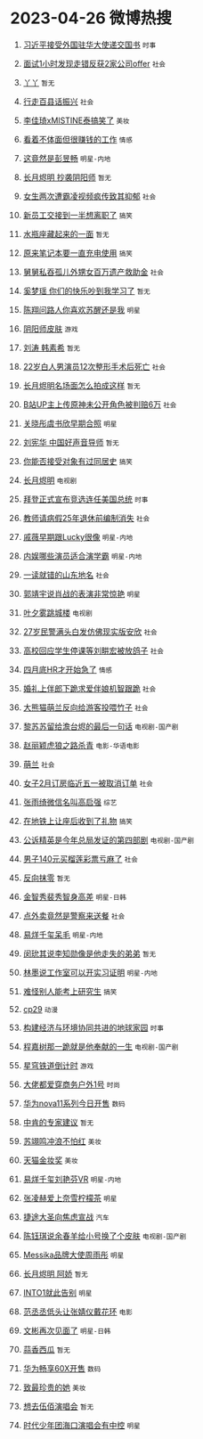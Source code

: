# 2023-04-26 微博热搜 
1. [习近平接受外国驻华大使递交国书](https://m.weibo.cn/search?containerid=100103type%3D1%26t%3D10%26q%3D%23%E4%B9%A0%E8%BF%91%E5%B9%B3%E6%8E%A5%E5%8F%97%E5%A4%96%E5%9B%BD%E9%A9%BB%E5%8D%8E%E5%A4%A7%E4%BD%BF%E9%80%92%E4%BA%A4%E5%9B%BD%E4%B9%A6%23&stream_entry_id=51&isnewpage=1&extparam=seat%3D1%26pos%3D0%26dgr%3D0%26cate%3D10103%26c_type%3D51%26stream_entry_id%3D51%26filter_type%3Drealtimehot%26display_time%3D1682457630%26pre_seqid%3D168245763094202022125&luicode=10000011&lfid=106003type%3D25%26t%3D3%26disable_hot%3D1%26filter_type%3Drealtimehot) `时事` 

2. [面试1小时发现走错反获2家公司offer](https://m.weibo.cn/search?containerid=100103type%3D1%26t%3D10%26q%3D%23%E9%9D%A2%E8%AF%951%E5%B0%8F%E6%97%B6%E5%8F%91%E7%8E%B0%E8%B5%B0%E9%94%99%E5%8F%8D%E8%8E%B72%E5%AE%B6%E5%85%AC%E5%8F%B8offer%23&stream_entry_id=31&isnewpage=1&extparam=seat%3D1%26q%3D%2523%25E9%259D%25A2%25E8%25AF%25951%25E5%25B0%258F%25E6%2597%25B6%25E5%258F%2591%25E7%258E%25B0%25E8%25B5%25B0%25E9%2594%2599%25E5%258F%258D%25E8%258E%25B72%25E5%25AE%25B6%25E5%2585%25AC%25E5%258F%25B8offer%2523%26dgr%3D0%26flag%3D2%26filter_type%3Drealtimehot%26band_rank%3D1%26c_type%3D31%26pos%3D0%26stream_entry_id%3D31%26cate%3D5001%26lcate%3D5001%26realpos%3D1%26display_time%3D1682457630%26pre_seqid%3D168245763094202022125&luicode=10000011&lfid=106003type%3D25%26t%3D3%26disable_hot%3D1%26filter_type%3Drealtimehot) `社会` 

3. [丫丫](https://m.weibo.cn/search?containerid=100103type%3D1%26t%3D10%26q%3D%E4%B8%AB%E4%B8%AB&stream_entry_id=31&isnewpage=1&extparam=seat%3D1%26q%3D%25E4%25B8%25AB%25E4%25B8%25AB%26dgr%3D0%26flag%3D1%26filter_type%3Drealtimehot%26band_rank%3D2%26c_type%3D31%26pos%3D1%26stream_entry_id%3D31%26cate%3D5001%26lcate%3D5001%26realpos%3D2%26display_time%3D1682457630%26pre_seqid%3D168245763094202022125&luicode=10000011&lfid=106003type%3D25%26t%3D3%26disable_hot%3D1%26filter_type%3Drealtimehot) `暂无` 

4. [行走百县话振兴](https://m.weibo.cn/search?containerid=100103type%3D1%26t%3D10%26q%3D%23%E8%A1%8C%E8%B5%B0%E7%99%BE%E5%8E%BF%E8%AF%9D%E6%8C%AF%E5%85%B4%23&stream_entry_id=31&isnewpage=1&extparam=seat%3D1%26q%3D%2523%25E8%25A1%258C%25E8%25B5%25B0%25E7%2599%25BE%25E5%258E%25BF%25E8%25AF%259D%25E6%258C%25AF%25E5%2585%25B4%2523%26dgr%3D0%26flag%3D0%26filter_type%3Drealtimehot%26band_rank%3D3%26c_type%3D31%26pos%3D2%26stream_entry_id%3D31%26cate%3D5001%26lcate%3D5001%26realpos%3D3%26display_time%3D1682457630%26pre_seqid%3D168245763094202022125&luicode=10000011&lfid=106003type%3D25%26t%3D3%26disable_hot%3D1%26filter_type%3Drealtimehot) `社会` 

5. [李佳琦xMISTINE泰搞笑了](https://m.weibo.cn/search?containerid=100103type%3D1%26t%3D10%26q%3D%23%E6%9D%8E%E4%BD%B3%E7%90%A6xMISTINE%E6%B3%B0%E6%90%9E%E7%AC%91%E4%BA%86%23&stream_entry_id=31&isnewpage=1&extparam=seat%3D1%26q%3D%2523%25E6%259D%258E%25E4%25BD%25B3%25E7%2590%25A6xMISTINE%25E6%25B3%25B0%25E6%2590%259E%25E7%25AC%2591%25E4%25BA%2586%2523%26dgr%3D0%26filter_type%3Drealtimehot%26band_rank%3D4%26c_type%3D31%26pos%3D3%26stream_entry_id%3D31%26cate%3D5001%26topic_ad%3D1%26lcate%3D5001%26adid%3D187605%26display_time%3D1682457630%26pre_seqid%3D168245763094202022125&luicode=10000011&lfid=106003type%3D25%26t%3D3%26disable_hot%3D1%26filter_type%3Drealtimehot) `美妆` 

6. [看着不体面但很赚钱的工作](https://m.weibo.cn/search?containerid=100103type%3D1%26t%3D10%26q%3D%23%E7%9C%8B%E7%9D%80%E4%B8%8D%E4%BD%93%E9%9D%A2%E4%BD%86%E5%BE%88%E8%B5%9A%E9%92%B1%E7%9A%84%E5%B7%A5%E4%BD%9C%23&stream_entry_id=31&isnewpage=1&extparam=seat%3D1%26q%3D%2523%25E7%259C%258B%25E7%259D%2580%25E4%25B8%258D%25E4%25BD%2593%25E9%259D%25A2%25E4%25BD%2586%25E5%25BE%2588%25E8%25B5%259A%25E9%2592%25B1%25E7%259A%2584%25E5%25B7%25A5%25E4%25BD%259C%2523%26dgr%3D0%26flag%3D0%26filter_type%3Drealtimehot%26band_rank%3D4%26c_type%3D31%26pos%3D4%26stream_entry_id%3D31%26cate%3D5001%26lcate%3D5001%26realpos%3D4%26display_time%3D1682457630%26pre_seqid%3D168245763094202022125&luicode=10000011&lfid=106003type%3D25%26t%3D3%26disable_hot%3D1%26filter_type%3Drealtimehot) `情感` 

7. [这竟然是彭昱畅](https://m.weibo.cn/search?containerid=100103type%3D1%26t%3D10%26q%3D%23%E8%BF%99%E7%AB%9F%E7%84%B6%E6%98%AF%E5%BD%AD%E6%98%B1%E7%95%85%23&stream_entry_id=31&isnewpage=1&extparam=seat%3D1%26q%3D%2523%25E8%25BF%2599%25E7%25AB%259F%25E7%2584%25B6%25E6%2598%25AF%25E5%25BD%25AD%25E6%2598%25B1%25E7%2595%2585%2523%26dgr%3D0%26flag%3D2%26filter_type%3Drealtimehot%26band_rank%3D5%26c_type%3D31%26pos%3D5%26stream_entry_id%3D31%26cate%3D5001%26lcate%3D5001%26realpos%3D5%26display_time%3D1682457630%26pre_seqid%3D168245763094202022125&luicode=10000011&lfid=106003type%3D25%26t%3D3%26disable_hot%3D1%26filter_type%3Drealtimehot) `明星-内地` 

8. [长月烬明 抄袭阴阳师](https://m.weibo.cn/search?containerid=100103type%3D1%26t%3D10%26q%3D%E9%95%BF%E6%9C%88%E7%83%AC%E6%98%8E+%E6%8A%84%E8%A2%AD%E9%98%B4%E9%98%B3%E5%B8%88&stream_entry_id=31&isnewpage=1&extparam=seat%3D1%26q%3D%25E9%2595%25BF%25E6%259C%2588%25E7%2583%25AC%25E6%2598%258E%2520%25E6%258A%2584%25E8%25A2%25AD%25E9%2598%25B4%25E9%2598%25B3%25E5%25B8%2588%26dgr%3D0%26flag%3D2%26filter_type%3Drealtimehot%26band_rank%3D6%26c_type%3D31%26pos%3D6%26stream_entry_id%3D31%26cate%3D5001%26lcate%3D5001%26realpos%3D6%26display_time%3D1682457630%26pre_seqid%3D168245763094202022125&luicode=10000011&lfid=106003type%3D25%26t%3D3%26disable_hot%3D1%26filter_type%3Drealtimehot) `暂无` 

9. [女生两次遭霸凌视频疯传致其抑郁](https://m.weibo.cn/search?containerid=100103type%3D1%26t%3D10%26q%3D%23%E5%A5%B3%E7%94%9F%E4%B8%A4%E6%AC%A1%E9%81%AD%E9%9C%B8%E5%87%8C%E8%A7%86%E9%A2%91%E7%96%AF%E4%BC%A0%E8%87%B4%E5%85%B6%E6%8A%91%E9%83%81%23&stream_entry_id=31&isnewpage=1&extparam=seat%3D1%26q%3D%2523%25E5%25A5%25B3%25E7%2594%259F%25E4%25B8%25A4%25E6%25AC%25A1%25E9%2581%25AD%25E9%259C%25B8%25E5%2587%258C%25E8%25A7%2586%25E9%25A2%2591%25E7%2596%25AF%25E4%25BC%25A0%25E8%2587%25B4%25E5%2585%25B6%25E6%258A%2591%25E9%2583%2581%2523%26dgr%3D0%26flag%3D0%26filter_type%3Drealtimehot%26band_rank%3D7%26c_type%3D31%26pos%3D7%26stream_entry_id%3D31%26cate%3D5001%26lcate%3D5001%26realpos%3D7%26display_time%3D1682457630%26pre_seqid%3D168245763094202022125&luicode=10000011&lfid=106003type%3D25%26t%3D3%26disable_hot%3D1%26filter_type%3Drealtimehot) `社会` 

10. [新员工交接到一半想离职了](https://m.weibo.cn/search?containerid=100103type%3D1%26t%3D10%26q%3D%23%E6%96%B0%E5%91%98%E5%B7%A5%E4%BA%A4%E6%8E%A5%E5%88%B0%E4%B8%80%E5%8D%8A%E6%83%B3%E7%A6%BB%E8%81%8C%E4%BA%86%23&stream_entry_id=31&isnewpage=1&extparam=seat%3D1%26q%3D%2523%25E6%2596%25B0%25E5%2591%2598%25E5%25B7%25A5%25E4%25BA%25A4%25E6%258E%25A5%25E5%2588%25B0%25E4%25B8%2580%25E5%258D%258A%25E6%2583%25B3%25E7%25A6%25BB%25E8%2581%258C%25E4%25BA%2586%2523%26dgr%3D0%26flag%3D0%26filter_type%3Drealtimehot%26band_rank%3D8%26c_type%3D31%26pos%3D8%26stream_entry_id%3D31%26cate%3D5001%26lcate%3D5001%26realpos%3D8%26display_time%3D1682457630%26pre_seqid%3D168245763094202022125&luicode=10000011&lfid=106003type%3D25%26t%3D3%26disable_hot%3D1%26filter_type%3Drealtimehot) `搞笑` 

11. [水瓶座藏起来的一面](https://m.weibo.cn/search?containerid=100103type%3D1%26t%3D10%26q%3D%E6%B0%B4%E7%93%B6%E5%BA%A7%E8%97%8F%E8%B5%B7%E6%9D%A5%E7%9A%84%E4%B8%80%E9%9D%A2&stream_entry_id=31&isnewpage=1&extparam=seat%3D1%26q%3D%25E6%25B0%25B4%25E7%2593%25B6%25E5%25BA%25A7%25E8%2597%258F%25E8%25B5%25B7%25E6%259D%25A5%25E7%259A%2584%25E4%25B8%2580%25E9%259D%25A2%26dgr%3D0%26flag%3D0%26filter_type%3Drealtimehot%26band_rank%3D9%26c_type%3D31%26pos%3D9%26stream_entry_id%3D31%26cate%3D5001%26lcate%3D5001%26realpos%3D9%26display_time%3D1682457630%26pre_seqid%3D168245763094202022125&luicode=10000011&lfid=106003type%3D25%26t%3D3%26disable_hot%3D1%26filter_type%3Drealtimehot) `暂无` 

12. [原来笔记本要一直充电使用](https://m.weibo.cn/search?containerid=100103type%3D1%26t%3D10%26q%3D%23%E5%8E%9F%E6%9D%A5%E7%AC%94%E8%AE%B0%E6%9C%AC%E8%A6%81%E4%B8%80%E7%9B%B4%E5%85%85%E7%94%B5%E4%BD%BF%E7%94%A8%23&stream_entry_id=31&isnewpage=1&extparam=seat%3D1%26q%3D%2523%25E5%258E%259F%25E6%259D%25A5%25E7%25AC%2594%25E8%25AE%25B0%25E6%259C%25AC%25E8%25A6%2581%25E4%25B8%2580%25E7%259B%25B4%25E5%2585%2585%25E7%2594%25B5%25E4%25BD%25BF%25E7%2594%25A8%2523%26dgr%3D0%26flag%3D0%26filter_type%3Drealtimehot%26band_rank%3D10%26c_type%3D31%26pos%3D10%26stream_entry_id%3D31%26cate%3D5001%26lcate%3D5001%26realpos%3D10%26display_time%3D1682457630%26pre_seqid%3D168245763094202022125&luicode=10000011&lfid=106003type%3D25%26t%3D3%26disable_hot%3D1%26filter_type%3Drealtimehot) `搞笑` 

13. [舅舅私吞孤儿外甥女百万遗产救助金](https://m.weibo.cn/search?containerid=100103type%3D1%26t%3D10%26q%3D%23%E8%88%85%E8%88%85%E7%A7%81%E5%90%9E%E5%AD%A4%E5%84%BF%E5%A4%96%E7%94%A5%E5%A5%B3%E7%99%BE%E4%B8%87%E9%81%97%E4%BA%A7%E6%95%91%E5%8A%A9%E9%87%91%23&stream_entry_id=31&isnewpage=1&extparam=seat%3D1%26q%3D%2523%25E8%2588%2585%25E8%2588%2585%25E7%25A7%2581%25E5%2590%259E%25E5%25AD%25A4%25E5%2584%25BF%25E5%25A4%2596%25E7%2594%25A5%25E5%25A5%25B3%25E7%2599%25BE%25E4%25B8%2587%25E9%2581%2597%25E4%25BA%25A7%25E6%2595%2591%25E5%258A%25A9%25E9%2587%2591%2523%26dgr%3D0%26flag%3D2%26filter_type%3Drealtimehot%26band_rank%3D11%26c_type%3D31%26pos%3D11%26stream_entry_id%3D31%26cate%3D5001%26lcate%3D5001%26realpos%3D11%26display_time%3D1682457630%26pre_seqid%3D168245763094202022125&luicode=10000011&lfid=106003type%3D25%26t%3D3%26disable_hot%3D1%26filter_type%3Drealtimehot) `社会` 

14. [奚梦瑶 你们的快乐吵到我学习了](https://m.weibo.cn/search?containerid=100103type%3D1%26t%3D10%26q%3D%E5%A5%9A%E6%A2%A6%E7%91%B6+%E4%BD%A0%E4%BB%AC%E7%9A%84%E5%BF%AB%E4%B9%90%E5%90%B5%E5%88%B0%E6%88%91%E5%AD%A6%E4%B9%A0%E4%BA%86&stream_entry_id=31&isnewpage=1&extparam=seat%3D1%26q%3D%25E5%25A5%259A%25E6%25A2%25A6%25E7%2591%25B6%2520%25E4%25BD%25A0%25E4%25BB%25AC%25E7%259A%2584%25E5%25BF%25AB%25E4%25B9%2590%25E5%2590%25B5%25E5%2588%25B0%25E6%2588%2591%25E5%25AD%25A6%25E4%25B9%25A0%25E4%25BA%2586%26dgr%3D0%26flag%3D2%26filter_type%3Drealtimehot%26band_rank%3D12%26c_type%3D31%26pos%3D12%26stream_entry_id%3D31%26cate%3D5001%26lcate%3D5001%26realpos%3D12%26display_time%3D1682457630%26pre_seqid%3D168245763094202022125&luicode=10000011&lfid=106003type%3D25%26t%3D3%26disable_hot%3D1%26filter_type%3Drealtimehot) `暂无` 

15. [陈翔问路人你喜欢苏醒还是我](https://m.weibo.cn/search?containerid=100103type%3D1%26t%3D10%26q%3D%23%E9%99%88%E7%BF%94%E9%97%AE%E8%B7%AF%E4%BA%BA%E4%BD%A0%E5%96%9C%E6%AC%A2%E8%8B%8F%E9%86%92%E8%BF%98%E6%98%AF%E6%88%91%23&stream_entry_id=31&isnewpage=1&extparam=seat%3D1%26q%3D%2523%25E9%2599%2588%25E7%25BF%2594%25E9%2597%25AE%25E8%25B7%25AF%25E4%25BA%25BA%25E4%25BD%25A0%25E5%2596%259C%25E6%25AC%25A2%25E8%258B%258F%25E9%2586%2592%25E8%25BF%2598%25E6%2598%25AF%25E6%2588%2591%2523%26dgr%3D0%26flag%3D0%26filter_type%3Drealtimehot%26band_rank%3D13%26c_type%3D31%26pos%3D13%26stream_entry_id%3D31%26cate%3D5001%26lcate%3D5001%26realpos%3D13%26display_time%3D1682457630%26pre_seqid%3D168245763094202022125&luicode=10000011&lfid=106003type%3D25%26t%3D3%26disable_hot%3D1%26filter_type%3Drealtimehot) `明星` 

16. [阴阳师皮肤](https://m.weibo.cn/search?containerid=100103type%3D1%26t%3D10%26q%3D%E9%98%B4%E9%98%B3%E5%B8%88%E7%9A%AE%E8%82%A4&stream_entry_id=31&isnewpage=1&extparam=seat%3D1%26q%3D%25E9%2598%25B4%25E9%2598%25B3%25E5%25B8%2588%25E7%259A%25AE%25E8%2582%25A4%26dgr%3D0%26flag%3D0%26filter_type%3Drealtimehot%26band_rank%3D14%26c_type%3D31%26pos%3D14%26stream_entry_id%3D31%26cate%3D5001%26lcate%3D5001%26realpos%3D14%26display_time%3D1682457630%26pre_seqid%3D168245763094202022125&luicode=10000011&lfid=106003type%3D25%26t%3D3%26disable_hot%3D1%26filter_type%3Drealtimehot) `游戏` 

17. [刘涛 韩素希](https://m.weibo.cn/search?containerid=100103type%3D1%26t%3D10%26q%3D%E5%88%98%E6%B6%9B+%E9%9F%A9%E7%B4%A0%E5%B8%8C&stream_entry_id=31&isnewpage=1&extparam=seat%3D1%26q%3D%25E5%2588%2598%25E6%25B6%259B%2520%25E9%259F%25A9%25E7%25B4%25A0%25E5%25B8%258C%26dgr%3D0%26flag%3D0%26filter_type%3Drealtimehot%26band_rank%3D15%26c_type%3D31%26pos%3D15%26stream_entry_id%3D31%26cate%3D5001%26lcate%3D5001%26realpos%3D15%26display_time%3D1682457630%26pre_seqid%3D168245763094202022125&luicode=10000011&lfid=106003type%3D25%26t%3D3%26disable_hot%3D1%26filter_type%3Drealtimehot) `暂无` 

18. [22岁白人男演员12次整形手术后死亡](https://m.weibo.cn/search?containerid=100103type%3D1%26t%3D10%26q%3D%2322%E5%B2%81%E7%99%BD%E4%BA%BA%E7%94%B7%E6%BC%94%E5%91%9812%E6%AC%A1%E6%95%B4%E5%BD%A2%E6%89%8B%E6%9C%AF%E5%90%8E%E6%AD%BB%E4%BA%A1%23&stream_entry_id=31&isnewpage=1&extparam=seat%3D1%26q%3D%252322%25E5%25B2%2581%25E7%2599%25BD%25E4%25BA%25BA%25E7%2594%25B7%25E6%25BC%2594%25E5%2591%259812%25E6%25AC%25A1%25E6%2595%25B4%25E5%25BD%25A2%25E6%2589%258B%25E6%259C%25AF%25E5%2590%258E%25E6%25AD%25BB%25E4%25BA%25A1%2523%26dgr%3D0%26flag%3D0%26filter_type%3Drealtimehot%26band_rank%3D16%26c_type%3D31%26pos%3D16%26stream_entry_id%3D31%26cate%3D5001%26lcate%3D5001%26realpos%3D16%26display_time%3D1682457630%26pre_seqid%3D168245763094202022125&luicode=10000011&lfid=106003type%3D25%26t%3D3%26disable_hot%3D1%26filter_type%3Drealtimehot) `社会` 

19. [长月烬明名场面怎么拍成这样](https://m.weibo.cn/search?containerid=100103type%3D1%26t%3D10%26q%3D%E9%95%BF%E6%9C%88%E7%83%AC%E6%98%8E%E5%90%8D%E5%9C%BA%E9%9D%A2%E6%80%8E%E4%B9%88%E6%8B%8D%E6%88%90%E8%BF%99%E6%A0%B7&stream_entry_id=31&isnewpage=1&extparam=seat%3D1%26q%3D%25E9%2595%25BF%25E6%259C%2588%25E7%2583%25AC%25E6%2598%258E%25E5%2590%258D%25E5%259C%25BA%25E9%259D%25A2%25E6%2580%258E%25E4%25B9%2588%25E6%258B%258D%25E6%2588%2590%25E8%25BF%2599%25E6%25A0%25B7%26dgr%3D0%26flag%3D0%26filter_type%3Drealtimehot%26band_rank%3D17%26c_type%3D31%26pos%3D17%26stream_entry_id%3D31%26cate%3D5001%26lcate%3D5001%26realpos%3D17%26display_time%3D1682457630%26pre_seqid%3D168245763094202022125&luicode=10000011&lfid=106003type%3D25%26t%3D3%26disable_hot%3D1%26filter_type%3Drealtimehot) `暂无` 

20. [B站UP主上传原神未公开角色被判赔6万](https://m.weibo.cn/search?containerid=100103type%3D1%26t%3D10%26q%3D%23B%E7%AB%99UP%E4%B8%BB%E4%B8%8A%E4%BC%A0%E5%8E%9F%E7%A5%9E%E6%9C%AA%E5%85%AC%E5%BC%80%E8%A7%92%E8%89%B2%E8%A2%AB%E5%88%A4%E8%B5%946%E4%B8%87%23&stream_entry_id=31&isnewpage=1&extparam=seat%3D1%26q%3D%2523B%25E7%25AB%2599UP%25E4%25B8%25BB%25E4%25B8%258A%25E4%25BC%25A0%25E5%258E%259F%25E7%25A5%259E%25E6%259C%25AA%25E5%2585%25AC%25E5%25BC%2580%25E8%25A7%2592%25E8%2589%25B2%25E8%25A2%25AB%25E5%2588%25A4%25E8%25B5%25946%25E4%25B8%2587%2523%26dgr%3D0%26flag%3D0%26filter_type%3Drealtimehot%26band_rank%3D18%26c_type%3D31%26pos%3D18%26stream_entry_id%3D31%26cate%3D5001%26lcate%3D5001%26realpos%3D18%26display_time%3D1682457630%26pre_seqid%3D168245763094202022125&luicode=10000011&lfid=106003type%3D25%26t%3D3%26disable_hot%3D1%26filter_type%3Drealtimehot) `社会` 

21. [关晓彤虞书欣早期合照](https://m.weibo.cn/search?containerid=100103type%3D1%26t%3D10%26q%3D%23%E5%85%B3%E6%99%93%E5%BD%A4%E8%99%9E%E4%B9%A6%E6%AC%A3%E6%97%A9%E6%9C%9F%E5%90%88%E7%85%A7%23&stream_entry_id=31&isnewpage=1&extparam=seat%3D1%26q%3D%2523%25E5%2585%25B3%25E6%2599%2593%25E5%25BD%25A4%25E8%2599%259E%25E4%25B9%25A6%25E6%25AC%25A3%25E6%2597%25A9%25E6%259C%259F%25E5%2590%2588%25E7%2585%25A7%2523%26dgr%3D0%26flag%3D0%26filter_type%3Drealtimehot%26band_rank%3D19%26c_type%3D31%26pos%3D19%26stream_entry_id%3D31%26cate%3D5001%26lcate%3D5001%26realpos%3D19%26display_time%3D1682457630%26pre_seqid%3D168245763094202022125&luicode=10000011&lfid=106003type%3D25%26t%3D3%26disable_hot%3D1%26filter_type%3Drealtimehot) `明星` 

22. [刘宪华 中国好声音导师](https://m.weibo.cn/search?containerid=100103type%3D1%26t%3D10%26q%3D%E5%88%98%E5%AE%AA%E5%8D%8E+%E4%B8%AD%E5%9B%BD%E5%A5%BD%E5%A3%B0%E9%9F%B3%E5%AF%BC%E5%B8%88&stream_entry_id=31&isnewpage=1&extparam=seat%3D1%26q%3D%25E5%2588%2598%25E5%25AE%25AA%25E5%258D%258E%2520%25E4%25B8%25AD%25E5%259B%25BD%25E5%25A5%25BD%25E5%25A3%25B0%25E9%259F%25B3%25E5%25AF%25BC%25E5%25B8%2588%26dgr%3D0%26flag%3D0%26filter_type%3Drealtimehot%26band_rank%3D20%26c_type%3D31%26pos%3D20%26stream_entry_id%3D31%26cate%3D5001%26lcate%3D5001%26realpos%3D20%26display_time%3D1682457630%26pre_seqid%3D168245763094202022125&luicode=10000011&lfid=106003type%3D25%26t%3D3%26disable_hot%3D1%26filter_type%3Drealtimehot) `暂无` 

23. [你能否接受对象有过同居史](https://m.weibo.cn/search?containerid=100103type%3D1%26t%3D10%26q%3D%23%E4%BD%A0%E8%83%BD%E5%90%A6%E6%8E%A5%E5%8F%97%E5%AF%B9%E8%B1%A1%E6%9C%89%E8%BF%87%E5%90%8C%E5%B1%85%E5%8F%B2%23&stream_entry_id=31&isnewpage=1&extparam=seat%3D1%26q%3D%2523%25E4%25BD%25A0%25E8%2583%25BD%25E5%2590%25A6%25E6%258E%25A5%25E5%258F%2597%25E5%25AF%25B9%25E8%25B1%25A1%25E6%259C%2589%25E8%25BF%2587%25E5%2590%258C%25E5%25B1%2585%25E5%258F%25B2%2523%26dgr%3D0%26flag%3D0%26filter_type%3Drealtimehot%26band_rank%3D21%26c_type%3D31%26pos%3D21%26stream_entry_id%3D31%26cate%3D5001%26lcate%3D5001%26realpos%3D21%26display_time%3D1682457630%26pre_seqid%3D168245763094202022125&luicode=10000011&lfid=106003type%3D25%26t%3D3%26disable_hot%3D1%26filter_type%3Drealtimehot) `搞笑` 

24. [长月烬明](https://m.weibo.cn/search?containerid=100103type%3D1%26t%3D10%26q%3D%E9%95%BF%E6%9C%88%E7%83%AC%E6%98%8E&stream_entry_id=31&isnewpage=1&extparam=seat%3D1%26q%3D%25E9%2595%25BF%25E6%259C%2588%25E7%2583%25AC%25E6%2598%258E%26dgr%3D0%26flag%3D0%26filter_type%3Drealtimehot%26band_rank%3D22%26c_type%3D31%26pos%3D22%26stream_entry_id%3D31%26cate%3D5001%26lcate%3D5001%26realpos%3D22%26display_time%3D1682457630%26pre_seqid%3D168245763094202022125&luicode=10000011&lfid=106003type%3D25%26t%3D3%26disable_hot%3D1%26filter_type%3Drealtimehot) `电视剧` 

25. [拜登正式宣布竞选连任美国总统](https://m.weibo.cn/search?containerid=100103type%3D1%26t%3D10%26q%3D%23%E6%8B%9C%E7%99%BB%E6%AD%A3%E5%BC%8F%E5%AE%A3%E5%B8%83%E7%AB%9E%E9%80%89%E8%BF%9E%E4%BB%BB%E7%BE%8E%E5%9B%BD%E6%80%BB%E7%BB%9F%23&stream_entry_id=31&isnewpage=1&extparam=seat%3D1%26q%3D%2523%25E6%258B%259C%25E7%2599%25BB%25E6%25AD%25A3%25E5%25BC%258F%25E5%25AE%25A3%25E5%25B8%2583%25E7%25AB%259E%25E9%2580%2589%25E8%25BF%259E%25E4%25BB%25BB%25E7%25BE%258E%25E5%259B%25BD%25E6%2580%25BB%25E7%25BB%259F%2523%26dgr%3D0%26flag%3D0%26filter_type%3Drealtimehot%26band_rank%3D23%26c_type%3D31%26pos%3D23%26stream_entry_id%3D31%26cate%3D5001%26lcate%3D5001%26realpos%3D23%26display_time%3D1682457630%26pre_seqid%3D168245763094202022125&luicode=10000011&lfid=106003type%3D25%26t%3D3%26disable_hot%3D1%26filter_type%3Drealtimehot) `时事` 

26. [教师请病假25年退休前编制消失](https://m.weibo.cn/search?containerid=100103type%3D1%26t%3D10%26q%3D%23%E6%95%99%E5%B8%88%E8%AF%B7%E7%97%85%E5%81%8725%E5%B9%B4%E9%80%80%E4%BC%91%E5%89%8D%E7%BC%96%E5%88%B6%E6%B6%88%E5%A4%B1%23&stream_entry_id=31&isnewpage=1&extparam=seat%3D1%26q%3D%2523%25E6%2595%2599%25E5%25B8%2588%25E8%25AF%25B7%25E7%2597%2585%25E5%2581%258725%25E5%25B9%25B4%25E9%2580%2580%25E4%25BC%2591%25E5%2589%258D%25E7%25BC%2596%25E5%2588%25B6%25E6%25B6%2588%25E5%25A4%25B1%2523%26dgr%3D0%26flag%3D0%26filter_type%3Drealtimehot%26band_rank%3D24%26c_type%3D31%26pos%3D24%26stream_entry_id%3D31%26cate%3D5001%26lcate%3D5001%26realpos%3D24%26display_time%3D1682457630%26pre_seqid%3D168245763094202022125&luicode=10000011&lfid=106003type%3D25%26t%3D3%26disable_hot%3D1%26filter_type%3Drealtimehot) `社会` 

27. [戚薇早期跟Lucky很像](https://m.weibo.cn/search?containerid=100103type%3D1%26t%3D10%26q%3D%23%E6%88%9A%E8%96%87%E6%97%A9%E6%9C%9F%E8%B7%9FLucky%E5%BE%88%E5%83%8F%23&stream_entry_id=31&isnewpage=1&extparam=seat%3D1%26q%3D%2523%25E6%2588%259A%25E8%2596%2587%25E6%2597%25A9%25E6%259C%259F%25E8%25B7%259FLucky%25E5%25BE%2588%25E5%2583%258F%2523%26dgr%3D0%26flag%3D0%26filter_type%3Drealtimehot%26band_rank%3D25%26c_type%3D31%26pos%3D25%26stream_entry_id%3D31%26cate%3D5001%26lcate%3D5001%26realpos%3D25%26display_time%3D1682457630%26pre_seqid%3D168245763094202022125&luicode=10000011&lfid=106003type%3D25%26t%3D3%26disable_hot%3D1%26filter_type%3Drealtimehot) `明星-内地` 

28. [内娱哪些演员适合演学霸](https://m.weibo.cn/search?containerid=100103type%3D1%26t%3D10%26q%3D%23%E5%86%85%E5%A8%B1%E5%93%AA%E4%BA%9B%E6%BC%94%E5%91%98%E9%80%82%E5%90%88%E6%BC%94%E5%AD%A6%E9%9C%B8%23&stream_entry_id=31&isnewpage=1&extparam=seat%3D1%26q%3D%2523%25E5%2586%2585%25E5%25A8%25B1%25E5%2593%25AA%25E4%25BA%259B%25E6%25BC%2594%25E5%2591%2598%25E9%2580%2582%25E5%2590%2588%25E6%25BC%2594%25E5%25AD%25A6%25E9%259C%25B8%2523%26dgr%3D0%26flag%3D0%26filter_type%3Drealtimehot%26band_rank%3D26%26c_type%3D31%26pos%3D26%26stream_entry_id%3D31%26cate%3D5001%26lcate%3D5001%26realpos%3D26%26display_time%3D1682457630%26pre_seqid%3D168245763094202022125&luicode=10000011&lfid=106003type%3D25%26t%3D3%26disable_hot%3D1%26filter_type%3Drealtimehot) `明星-内地` 

29. [一读就错的山东地名](https://m.weibo.cn/search?containerid=100103type%3D1%26t%3D10%26q%3D%23%E4%B8%80%E8%AF%BB%E5%B0%B1%E9%94%99%E7%9A%84%E5%B1%B1%E4%B8%9C%E5%9C%B0%E5%90%8D%23&stream_entry_id=31&isnewpage=1&extparam=seat%3D1%26q%3D%2523%25E4%25B8%2580%25E8%25AF%25BB%25E5%25B0%25B1%25E9%2594%2599%25E7%259A%2584%25E5%25B1%25B1%25E4%25B8%259C%25E5%259C%25B0%25E5%2590%258D%2523%26dgr%3D0%26flag%3D0%26filter_type%3Drealtimehot%26band_rank%3D27%26c_type%3D31%26pos%3D27%26stream_entry_id%3D31%26cate%3D5001%26lcate%3D5001%26realpos%3D27%26display_time%3D1682457630%26pre_seqid%3D168245763094202022125&luicode=10000011&lfid=106003type%3D25%26t%3D3%26disable_hot%3D1%26filter_type%3Drealtimehot) `社会` 

30. [郭靖宇说肖战的表演非常惊艳](https://m.weibo.cn/search?containerid=100103type%3D1%26t%3D10%26q%3D%23%E9%83%AD%E9%9D%96%E5%AE%87%E8%AF%B4%E8%82%96%E6%88%98%E7%9A%84%E8%A1%A8%E6%BC%94%E9%9D%9E%E5%B8%B8%E6%83%8A%E8%89%B3%23&stream_entry_id=31&isnewpage=1&extparam=seat%3D1%26q%3D%2523%25E9%2583%25AD%25E9%259D%2596%25E5%25AE%2587%25E8%25AF%25B4%25E8%2582%2596%25E6%2588%2598%25E7%259A%2584%25E8%25A1%25A8%25E6%25BC%2594%25E9%259D%259E%25E5%25B8%25B8%25E6%2583%258A%25E8%2589%25B3%2523%26dgr%3D0%26flag%3D0%26filter_type%3Drealtimehot%26band_rank%3D28%26c_type%3D31%26pos%3D28%26stream_entry_id%3D31%26cate%3D5001%26lcate%3D5001%26realpos%3D28%26display_time%3D1682457630%26pre_seqid%3D168245763094202022125&luicode=10000011&lfid=106003type%3D25%26t%3D3%26disable_hot%3D1%26filter_type%3Drealtimehot) `明星` 

31. [叶夕雾跳城楼](https://m.weibo.cn/search?containerid=100103type%3D1%26t%3D10%26q%3D%23%E5%8F%B6%E5%A4%95%E9%9B%BE%E8%B7%B3%E5%9F%8E%E6%A5%BC%23&stream_entry_id=31&isnewpage=1&extparam=seat%3D1%26q%3D%2523%25E5%258F%25B6%25E5%25A4%2595%25E9%259B%25BE%25E8%25B7%25B3%25E5%259F%258E%25E6%25A5%25BC%2523%26dgr%3D0%26flag%3D0%26filter_type%3Drealtimehot%26band_rank%3D29%26c_type%3D31%26pos%3D29%26stream_entry_id%3D31%26cate%3D5001%26lcate%3D5001%26realpos%3D29%26display_time%3D1682457630%26pre_seqid%3D168245763094202022125&luicode=10000011&lfid=106003type%3D25%26t%3D3%26disable_hot%3D1%26filter_type%3Drealtimehot) `电视剧` 

32. [27岁民警满头白发仿佛现实版安欣](https://m.weibo.cn/search?containerid=100103type%3D1%26t%3D10%26q%3D%2327%E5%B2%81%E6%B0%91%E8%AD%A6%E6%BB%A1%E5%A4%B4%E7%99%BD%E5%8F%91%E4%BB%BF%E4%BD%9B%E7%8E%B0%E5%AE%9E%E7%89%88%E5%AE%89%E6%AC%A3%23&stream_entry_id=31&isnewpage=1&extparam=seat%3D1%26q%3D%252327%25E5%25B2%2581%25E6%25B0%2591%25E8%25AD%25A6%25E6%25BB%25A1%25E5%25A4%25B4%25E7%2599%25BD%25E5%258F%2591%25E4%25BB%25BF%25E4%25BD%259B%25E7%258E%25B0%25E5%25AE%259E%25E7%2589%2588%25E5%25AE%2589%25E6%25AC%25A3%2523%26dgr%3D0%26flag%3D0%26filter_type%3Drealtimehot%26band_rank%3D30%26c_type%3D31%26pos%3D30%26stream_entry_id%3D31%26cate%3D5001%26lcate%3D5001%26realpos%3D30%26display_time%3D1682457630%26pre_seqid%3D168245763094202022125&luicode=10000011&lfid=106003type%3D25%26t%3D3%26disable_hot%3D1%26filter_type%3Drealtimehot) `社会` 

33. [高校回应学生停课等刘畊宏被放鸽子](https://m.weibo.cn/search?containerid=100103type%3D1%26t%3D10%26q%3D%23%E9%AB%98%E6%A0%A1%E5%9B%9E%E5%BA%94%E5%AD%A6%E7%94%9F%E5%81%9C%E8%AF%BE%E7%AD%89%E5%88%98%E7%95%8A%E5%AE%8F%E8%A2%AB%E6%94%BE%E9%B8%BD%E5%AD%90%23&stream_entry_id=31&isnewpage=1&extparam=seat%3D1%26q%3D%2523%25E9%25AB%2598%25E6%25A0%25A1%25E5%259B%259E%25E5%25BA%2594%25E5%25AD%25A6%25E7%2594%259F%25E5%2581%259C%25E8%25AF%25BE%25E7%25AD%2589%25E5%2588%2598%25E7%2595%258A%25E5%25AE%258F%25E8%25A2%25AB%25E6%2594%25BE%25E9%25B8%25BD%25E5%25AD%2590%2523%26dgr%3D0%26flag%3D0%26filter_type%3Drealtimehot%26band_rank%3D31%26c_type%3D31%26pos%3D31%26stream_entry_id%3D31%26cate%3D5001%26lcate%3D5001%26realpos%3D31%26display_time%3D1682457630%26pre_seqid%3D168245763094202022125&luicode=10000011&lfid=106003type%3D25%26t%3D3%26disable_hot%3D1%26filter_type%3Drealtimehot) `社会` 

34. [四月底HR才开始急了](https://m.weibo.cn/search?containerid=100103type%3D1%26t%3D10%26q%3D%23%E5%9B%9B%E6%9C%88%E5%BA%95HR%E6%89%8D%E5%BC%80%E5%A7%8B%E6%80%A5%E4%BA%86%23&stream_entry_id=31&isnewpage=1&extparam=seat%3D1%26q%3D%2523%25E5%259B%259B%25E6%259C%2588%25E5%25BA%2595HR%25E6%2589%258D%25E5%25BC%2580%25E5%25A7%258B%25E6%2580%25A5%25E4%25BA%2586%2523%26dgr%3D0%26flag%3D0%26filter_type%3Drealtimehot%26band_rank%3D32%26c_type%3D31%26pos%3D32%26stream_entry_id%3D31%26cate%3D5001%26lcate%3D5001%26realpos%3D32%26display_time%3D1682457630%26pre_seqid%3D168245763094202022125&luicode=10000011&lfid=106003type%3D25%26t%3D3%26disable_hot%3D1%26filter_type%3Drealtimehot) `情感` 

35. [婚礼上伴郎下跪求爱伴娘机智跟跪](https://m.weibo.cn/search?containerid=100103type%3D1%26t%3D10%26q%3D%23%E5%A9%9A%E7%A4%BC%E4%B8%8A%E4%BC%B4%E9%83%8E%E4%B8%8B%E8%B7%AA%E6%B1%82%E7%88%B1%E4%BC%B4%E5%A8%98%E6%9C%BA%E6%99%BA%E8%B7%9F%E8%B7%AA%23&stream_entry_id=31&isnewpage=1&extparam=seat%3D1%26q%3D%2523%25E5%25A9%259A%25E7%25A4%25BC%25E4%25B8%258A%25E4%25BC%25B4%25E9%2583%258E%25E4%25B8%258B%25E8%25B7%25AA%25E6%25B1%2582%25E7%2588%25B1%25E4%25BC%25B4%25E5%25A8%2598%25E6%259C%25BA%25E6%2599%25BA%25E8%25B7%259F%25E8%25B7%25AA%2523%26dgr%3D0%26flag%3D0%26filter_type%3Drealtimehot%26band_rank%3D33%26c_type%3D31%26pos%3D33%26stream_entry_id%3D31%26cate%3D5001%26lcate%3D5001%26realpos%3D33%26display_time%3D1682457630%26pre_seqid%3D168245763094202022125&luicode=10000011&lfid=106003type%3D25%26t%3D3%26disable_hot%3D1%26filter_type%3Drealtimehot) `社会` 

36. [大熊猫萌兰反向给游客投喂竹子](https://m.weibo.cn/search?containerid=100103type%3D1%26t%3D10%26q%3D%23%E5%A4%A7%E7%86%8A%E7%8C%AB%E8%90%8C%E5%85%B0%E5%8F%8D%E5%90%91%E7%BB%99%E6%B8%B8%E5%AE%A2%E6%8A%95%E5%96%82%E7%AB%B9%E5%AD%90%23&stream_entry_id=31&isnewpage=1&extparam=seat%3D1%26q%3D%2523%25E5%25A4%25A7%25E7%2586%258A%25E7%258C%25AB%25E8%2590%258C%25E5%2585%25B0%25E5%258F%258D%25E5%2590%2591%25E7%25BB%2599%25E6%25B8%25B8%25E5%25AE%25A2%25E6%258A%2595%25E5%2596%2582%25E7%25AB%25B9%25E5%25AD%2590%2523%26dgr%3D0%26flag%3D0%26filter_type%3Drealtimehot%26band_rank%3D34%26c_type%3D31%26pos%3D34%26stream_entry_id%3D31%26cate%3D5001%26lcate%3D5001%26realpos%3D34%26display_time%3D1682457630%26pre_seqid%3D168245763094202022125&luicode=10000011&lfid=106003type%3D25%26t%3D3%26disable_hot%3D1%26filter_type%3Drealtimehot) `社会` 

37. [黎苏苏留给澹台烬的最后一句话](https://m.weibo.cn/search?containerid=100103type%3D1%26t%3D10%26q%3D%23%E9%BB%8E%E8%8B%8F%E8%8B%8F%E7%95%99%E7%BB%99%E6%BE%B9%E5%8F%B0%E7%83%AC%E7%9A%84%E6%9C%80%E5%90%8E%E4%B8%80%E5%8F%A5%E8%AF%9D%23&stream_entry_id=31&isnewpage=1&extparam=seat%3D1%26q%3D%2523%25E9%25BB%258E%25E8%258B%258F%25E8%258B%258F%25E7%2595%2599%25E7%25BB%2599%25E6%25BE%25B9%25E5%258F%25B0%25E7%2583%25AC%25E7%259A%2584%25E6%259C%2580%25E5%2590%258E%25E4%25B8%2580%25E5%258F%25A5%25E8%25AF%259D%2523%26dgr%3D0%26flag%3D0%26filter_type%3Drealtimehot%26band_rank%3D35%26c_type%3D31%26pos%3D35%26stream_entry_id%3D31%26cate%3D5001%26lcate%3D5001%26realpos%3D35%26display_time%3D1682457630%26pre_seqid%3D168245763094202022125&luicode=10000011&lfid=106003type%3D25%26t%3D3%26disable_hot%3D1%26filter_type%3Drealtimehot) `电视剧-国产剧` 

38. [赵丽颖虎狼之路杀青](https://m.weibo.cn/search?containerid=100103type%3D1%26t%3D10%26q%3D%23%E8%B5%B5%E4%B8%BD%E9%A2%96%E8%99%8E%E7%8B%BC%E4%B9%8B%E8%B7%AF%E6%9D%80%E9%9D%92%23&stream_entry_id=31&isnewpage=1&extparam=seat%3D1%26q%3D%2523%25E8%25B5%25B5%25E4%25B8%25BD%25E9%25A2%2596%25E8%2599%258E%25E7%258B%25BC%25E4%25B9%258B%25E8%25B7%25AF%25E6%259D%2580%25E9%259D%2592%2523%26dgr%3D0%26flag%3D0%26filter_type%3Drealtimehot%26band_rank%3D36%26c_type%3D31%26pos%3D36%26stream_entry_id%3D31%26cate%3D5001%26lcate%3D5001%26realpos%3D36%26display_time%3D1682457630%26pre_seqid%3D168245763094202022125&luicode=10000011&lfid=106003type%3D25%26t%3D3%26disable_hot%3D1%26filter_type%3Drealtimehot) `电影-华语电影` 

39. [萌兰](https://m.weibo.cn/search?containerid=100103type%3D1%26t%3D10%26q%3D%E8%90%8C%E5%85%B0&stream_entry_id=31&isnewpage=1&extparam=seat%3D1%26q%3D%25E8%2590%258C%25E5%2585%25B0%26dgr%3D0%26flag%3D0%26filter_type%3Drealtimehot%26band_rank%3D37%26c_type%3D31%26pos%3D37%26stream_entry_id%3D31%26cate%3D5001%26lcate%3D5001%26realpos%3D37%26display_time%3D1682457630%26pre_seqid%3D168245763094202022125&luicode=10000011&lfid=106003type%3D25%26t%3D3%26disable_hot%3D1%26filter_type%3Drealtimehot) `社会` 

40. [女子2月订房临近五一被取消订单](https://m.weibo.cn/search?containerid=100103type%3D1%26t%3D10%26q%3D%23%E5%A5%B3%E5%AD%902%E6%9C%88%E8%AE%A2%E6%88%BF%E4%B8%B4%E8%BF%91%E4%BA%94%E4%B8%80%E8%A2%AB%E5%8F%96%E6%B6%88%E8%AE%A2%E5%8D%95%23&stream_entry_id=31&isnewpage=1&extparam=seat%3D1%26q%3D%2523%25E5%25A5%25B3%25E5%25AD%25902%25E6%259C%2588%25E8%25AE%25A2%25E6%2588%25BF%25E4%25B8%25B4%25E8%25BF%2591%25E4%25BA%2594%25E4%25B8%2580%25E8%25A2%25AB%25E5%258F%2596%25E6%25B6%2588%25E8%25AE%25A2%25E5%258D%2595%2523%26dgr%3D0%26flag%3D0%26filter_type%3Drealtimehot%26band_rank%3D38%26c_type%3D31%26pos%3D38%26stream_entry_id%3D31%26cate%3D5001%26lcate%3D5001%26realpos%3D38%26display_time%3D1682457630%26pre_seqid%3D168245763094202022125&luicode=10000011&lfid=106003type%3D25%26t%3D3%26disable_hot%3D1%26filter_type%3Drealtimehot) `社会` 

41. [张雨绮微信名叫高启强](https://m.weibo.cn/search?containerid=100103type%3D1%26t%3D10%26q%3D%23%E5%BC%A0%E9%9B%A8%E7%BB%AE%E5%BE%AE%E4%BF%A1%E5%90%8D%E5%8F%AB%E9%AB%98%E5%90%AF%E5%BC%BA%23&stream_entry_id=31&isnewpage=1&extparam=seat%3D1%26q%3D%2523%25E5%25BC%25A0%25E9%259B%25A8%25E7%25BB%25AE%25E5%25BE%25AE%25E4%25BF%25A1%25E5%2590%258D%25E5%258F%25AB%25E9%25AB%2598%25E5%2590%25AF%25E5%25BC%25BA%2523%26dgr%3D0%26flag%3D0%26filter_type%3Drealtimehot%26band_rank%3D39%26c_type%3D31%26pos%3D39%26stream_entry_id%3D31%26cate%3D5001%26lcate%3D5001%26realpos%3D39%26display_time%3D1682457630%26pre_seqid%3D168245763094202022125&luicode=10000011&lfid=106003type%3D25%26t%3D3%26disable_hot%3D1%26filter_type%3Drealtimehot) `综艺` 

42. [在地铁上让座后收到了礼物](https://m.weibo.cn/search?containerid=100103type%3D1%26t%3D10%26q%3D%23%E5%9C%A8%E5%9C%B0%E9%93%81%E4%B8%8A%E8%AE%A9%E5%BA%A7%E5%90%8E%E6%94%B6%E5%88%B0%E4%BA%86%E7%A4%BC%E7%89%A9%23&stream_entry_id=31&isnewpage=1&extparam=seat%3D1%26q%3D%2523%25E5%259C%25A8%25E5%259C%25B0%25E9%2593%2581%25E4%25B8%258A%25E8%25AE%25A9%25E5%25BA%25A7%25E5%2590%258E%25E6%2594%25B6%25E5%2588%25B0%25E4%25BA%2586%25E7%25A4%25BC%25E7%2589%25A9%2523%26dgr%3D0%26flag%3D0%26filter_type%3Drealtimehot%26band_rank%3D40%26c_type%3D31%26pos%3D40%26stream_entry_id%3D31%26cate%3D5001%26lcate%3D5001%26realpos%3D40%26display_time%3D1682457630%26pre_seqid%3D168245763094202022125&luicode=10000011&lfid=106003type%3D25%26t%3D3%26disable_hot%3D1%26filter_type%3Drealtimehot) `搞笑` 

43. [公诉精英是今年总局发证的第四部剧](https://m.weibo.cn/search?containerid=100103type%3D1%26t%3D10%26q%3D%23%E5%85%AC%E8%AF%89%E7%B2%BE%E8%8B%B1%E6%98%AF%E4%BB%8A%E5%B9%B4%E6%80%BB%E5%B1%80%E5%8F%91%E8%AF%81%E7%9A%84%E7%AC%AC%E5%9B%9B%E9%83%A8%E5%89%A7%23&stream_entry_id=31&isnewpage=1&extparam=seat%3D1%26q%3D%2523%25E5%2585%25AC%25E8%25AF%2589%25E7%25B2%25BE%25E8%258B%25B1%25E6%2598%25AF%25E4%25BB%258A%25E5%25B9%25B4%25E6%2580%25BB%25E5%25B1%2580%25E5%258F%2591%25E8%25AF%2581%25E7%259A%2584%25E7%25AC%25AC%25E5%259B%259B%25E9%2583%25A8%25E5%2589%25A7%2523%26dgr%3D0%26flag%3D0%26filter_type%3Drealtimehot%26band_rank%3D41%26c_type%3D31%26pos%3D41%26stream_entry_id%3D31%26cate%3D5001%26lcate%3D5001%26realpos%3D41%26display_time%3D1682457630%26pre_seqid%3D168245763094202022125&luicode=10000011&lfid=106003type%3D25%26t%3D3%26disable_hot%3D1%26filter_type%3Drealtimehot) `电视剧-国产剧` 

44. [男子140元买榴莲彩票亏麻了](https://m.weibo.cn/search?containerid=100103type%3D1%26t%3D10%26q%3D%23%E7%94%B7%E5%AD%90140%E5%85%83%E4%B9%B0%E6%A6%B4%E8%8E%B2%E5%BD%A9%E7%A5%A8%E4%BA%8F%E9%BA%BB%E4%BA%86%23&stream_entry_id=31&isnewpage=1&extparam=seat%3D1%26q%3D%2523%25E7%2594%25B7%25E5%25AD%2590140%25E5%2585%2583%25E4%25B9%25B0%25E6%25A6%25B4%25E8%258E%25B2%25E5%25BD%25A9%25E7%25A5%25A8%25E4%25BA%258F%25E9%25BA%25BB%25E4%25BA%2586%2523%26dgr%3D0%26flag%3D0%26filter_type%3Drealtimehot%26band_rank%3D42%26c_type%3D31%26pos%3D42%26stream_entry_id%3D31%26cate%3D5001%26lcate%3D5001%26realpos%3D42%26display_time%3D1682457630%26pre_seqid%3D168245763094202022125&luicode=10000011&lfid=106003type%3D25%26t%3D3%26disable_hot%3D1%26filter_type%3Drealtimehot) `社会` 

45. [反向抹零](https://m.weibo.cn/search?containerid=100103type%3D1%26t%3D10%26q%3D%E5%8F%8D%E5%90%91%E6%8A%B9%E9%9B%B6&stream_entry_id=31&isnewpage=1&extparam=seat%3D1%26q%3D%25E5%258F%258D%25E5%2590%2591%25E6%258A%25B9%25E9%259B%25B6%26dgr%3D0%26flag%3D0%26filter_type%3Drealtimehot%26band_rank%3D43%26c_type%3D31%26pos%3D43%26stream_entry_id%3D31%26cate%3D5001%26lcate%3D5001%26realpos%3D43%26display_time%3D1682457630%26pre_seqid%3D168245763094202022125&luicode=10000011&lfid=106003type%3D25%26t%3D3%26disable_hot%3D1%26filter_type%3Drealtimehot) `暂无` 

46. [金智秀裴秀智身高差](https://m.weibo.cn/search?containerid=100103type%3D1%26t%3D10%26q%3D%23%E9%87%91%E6%99%BA%E7%A7%80%E8%A3%B4%E7%A7%80%E6%99%BA%E8%BA%AB%E9%AB%98%E5%B7%AE%23&stream_entry_id=31&isnewpage=1&extparam=seat%3D1%26q%3D%2523%25E9%2587%2591%25E6%2599%25BA%25E7%25A7%2580%25E8%25A3%25B4%25E7%25A7%2580%25E6%2599%25BA%25E8%25BA%25AB%25E9%25AB%2598%25E5%25B7%25AE%2523%26dgr%3D0%26flag%3D0%26filter_type%3Drealtimehot%26band_rank%3D44%26c_type%3D31%26pos%3D44%26stream_entry_id%3D31%26cate%3D5001%26lcate%3D5001%26realpos%3D44%26display_time%3D1682457630%26pre_seqid%3D168245763094202022125&luicode=10000011&lfid=106003type%3D25%26t%3D3%26disable_hot%3D1%26filter_type%3Drealtimehot) `明星-日韩` 

47. [点外卖竟然是警察来送餐](https://m.weibo.cn/search?containerid=100103type%3D1%26t%3D10%26q%3D%23%E7%82%B9%E5%A4%96%E5%8D%96%E7%AB%9F%E7%84%B6%E6%98%AF%E8%AD%A6%E5%AF%9F%E6%9D%A5%E9%80%81%E9%A4%90%23&stream_entry_id=31&isnewpage=1&extparam=seat%3D1%26q%3D%2523%25E7%2582%25B9%25E5%25A4%2596%25E5%258D%2596%25E7%25AB%259F%25E7%2584%25B6%25E6%2598%25AF%25E8%25AD%25A6%25E5%25AF%259F%25E6%259D%25A5%25E9%2580%2581%25E9%25A4%2590%2523%26dgr%3D0%26flag%3D0%26filter_type%3Drealtimehot%26band_rank%3D45%26c_type%3D31%26pos%3D45%26stream_entry_id%3D31%26cate%3D5001%26lcate%3D5001%26realpos%3D45%26display_time%3D1682457630%26pre_seqid%3D168245763094202022125&luicode=10000011&lfid=106003type%3D25%26t%3D3%26disable_hot%3D1%26filter_type%3Drealtimehot) `社会` 

48. [易烊千玺呆毛](https://m.weibo.cn/search?containerid=100103type%3D1%26t%3D10%26q%3D%23%E6%98%93%E7%83%8A%E5%8D%83%E7%8E%BA%E5%91%86%E6%AF%9B%23&stream_entry_id=31&isnewpage=1&extparam=seat%3D1%26q%3D%2523%25E6%2598%2593%25E7%2583%258A%25E5%258D%2583%25E7%258E%25BA%25E5%2591%2586%25E6%25AF%259B%2523%26dgr%3D0%26flag%3D0%26filter_type%3Drealtimehot%26band_rank%3D46%26c_type%3D31%26pos%3D46%26stream_entry_id%3D31%26cate%3D5001%26lcate%3D5001%26realpos%3D46%26display_time%3D1682457630%26pre_seqid%3D168245763094202022125&luicode=10000011&lfid=106003type%3D25%26t%3D3%26disable_hot%3D1%26filter_type%3Drealtimehot) `明星-内地` 

49. [闵玧其说李知勋像是他走失的弟弟](https://m.weibo.cn/search?containerid=100103type%3D1%26t%3D10%26q%3D%23%E9%97%B5%E7%8E%A7%E5%85%B6%E8%AF%B4%E6%9D%8E%E7%9F%A5%E5%8B%8B%E5%83%8F%E6%98%AF%E4%BB%96%E8%B5%B0%E5%A4%B1%E7%9A%84%E5%BC%9F%E5%BC%9F%23&stream_entry_id=31&isnewpage=1&extparam=seat%3D1%26q%3D%2523%25E9%2597%25B5%25E7%258E%25A7%25E5%2585%25B6%25E8%25AF%25B4%25E6%259D%258E%25E7%259F%25A5%25E5%258B%258B%25E5%2583%258F%25E6%2598%25AF%25E4%25BB%2596%25E8%25B5%25B0%25E5%25A4%25B1%25E7%259A%2584%25E5%25BC%259F%25E5%25BC%259F%2523%26dgr%3D0%26flag%3D0%26filter_type%3Drealtimehot%26band_rank%3D47%26c_type%3D31%26pos%3D47%26stream_entry_id%3D31%26cate%3D5001%26lcate%3D5001%26realpos%3D47%26display_time%3D1682457630%26pre_seqid%3D168245763094202022125&luicode=10000011&lfid=106003type%3D25%26t%3D3%26disable_hot%3D1%26filter_type%3Drealtimehot) `暂无` 

50. [林墨说工作室可以开实习证明](https://m.weibo.cn/search?containerid=100103type%3D1%26t%3D10%26q%3D%23%E6%9E%97%E5%A2%A8%E8%AF%B4%E5%B7%A5%E4%BD%9C%E5%AE%A4%E5%8F%AF%E4%BB%A5%E5%BC%80%E5%AE%9E%E4%B9%A0%E8%AF%81%E6%98%8E%23&stream_entry_id=31&isnewpage=1&extparam=seat%3D1%26q%3D%2523%25E6%259E%2597%25E5%25A2%25A8%25E8%25AF%25B4%25E5%25B7%25A5%25E4%25BD%259C%25E5%25AE%25A4%25E5%258F%25AF%25E4%25BB%25A5%25E5%25BC%2580%25E5%25AE%259E%25E4%25B9%25A0%25E8%25AF%2581%25E6%2598%258E%2523%26dgr%3D0%26flag%3D0%26filter_type%3Drealtimehot%26band_rank%3D48%26c_type%3D31%26pos%3D48%26stream_entry_id%3D31%26cate%3D5001%26lcate%3D5001%26realpos%3D48%26display_time%3D1682457630%26pre_seqid%3D168245763094202022125&luicode=10000011&lfid=106003type%3D25%26t%3D3%26disable_hot%3D1%26filter_type%3Drealtimehot) `明星-内地` 

51. [难怪别人能考上研究生](https://m.weibo.cn/search?containerid=100103type%3D1%26t%3D10%26q%3D%23%E9%9A%BE%E6%80%AA%E5%88%AB%E4%BA%BA%E8%83%BD%E8%80%83%E4%B8%8A%E7%A0%94%E7%A9%B6%E7%94%9F%23&stream_entry_id=31&isnewpage=1&extparam=seat%3D1%26q%3D%2523%25E9%259A%25BE%25E6%2580%25AA%25E5%2588%25AB%25E4%25BA%25BA%25E8%2583%25BD%25E8%2580%2583%25E4%25B8%258A%25E7%25A0%2594%25E7%25A9%25B6%25E7%2594%259F%2523%26dgr%3D0%26flag%3D0%26filter_type%3Drealtimehot%26band_rank%3D49%26c_type%3D31%26pos%3D49%26stream_entry_id%3D31%26cate%3D5001%26lcate%3D5001%26realpos%3D49%26display_time%3D1682457630%26pre_seqid%3D168245763094202022125&luicode=10000011&lfid=106003type%3D25%26t%3D3%26disable_hot%3D1%26filter_type%3Drealtimehot) `搞笑` 

52. [cp29](https://m.weibo.cn/search?containerid=100103type%3D1%26t%3D10%26q%3Dcp29&stream_entry_id=31&isnewpage=1&extparam=seat%3D1%26q%3Dcp29%26dgr%3D0%26flag%3D0%26filter_type%3Drealtimehot%26band_rank%3D50%26c_type%3D31%26pos%3D50%26stream_entry_id%3D31%26cate%3D5001%26lcate%3D5001%26realpos%3D50%26display_time%3D1682457630%26pre_seqid%3D168245763094202022125&luicode=10000011&lfid=106003type%3D25%26t%3D3%26disable_hot%3D1%26filter_type%3Drealtimehot) `动漫` 

53. [构建经济与环境协同共进的地球家园](https://m.weibo.cn/search?containerid=100103type%3D1%26t%3D10%26q%3D%23%E6%9E%84%E5%BB%BA%E7%BB%8F%E6%B5%8E%E4%B8%8E%E7%8E%AF%E5%A2%83%E5%8D%8F%E5%90%8C%E5%85%B1%E8%BF%9B%E7%9A%84%E5%9C%B0%E7%90%83%E5%AE%B6%E5%9B%AD%23&stream_entry_id=51&isnewpage=1&extparam=seat%3D1%26pos%3D0%26dgr%3D0%26c_type%3D51%26cate%3D10103%26filter_type%3Drealtimehot%26stream_entry_id%3D51%26display_time%3D1682457576%26pre_seqid%3D168245757648001754854&luicode=10000011&lfid=106003type%3D25%26t%3D3%26disable_hot%3D1%26filter_type%3Drealtimehot) `时事` 

54. [程嘉树那一跪就是他奉献的一生](https://m.weibo.cn/search?containerid=100103type%3D1%26t%3D10%26q%3D%23%E7%A8%8B%E5%98%89%E6%A0%91%E9%82%A3%E4%B8%80%E8%B7%AA%E5%B0%B1%E6%98%AF%E4%BB%96%E5%A5%89%E7%8C%AE%E7%9A%84%E4%B8%80%E7%94%9F%23&stream_entry_id=31&isnewpage=1&extparam=seat%3D1%26q%3D%2523%25E7%25A8%258B%25E5%2598%2589%25E6%25A0%2591%25E9%2582%25A3%25E4%25B8%2580%25E8%25B7%25AA%25E5%25B0%25B1%25E6%2598%25AF%25E4%25BB%2596%25E5%25A5%2589%25E7%258C%25AE%25E7%259A%2584%25E4%25B8%2580%25E7%2594%259F%2523%26dgr%3D0%26filter_type%3Drealtimehot%26c_type%3D31%26stream_entry_id%3D31%26pos%3D48%26lcate%3D5001%26flag%3D0%26realpos%3D49%26cate%3D5001%26band_rank%3D49%26display_time%3D1682457576%26pre_seqid%3D168245757648001754854&luicode=10000011&lfid=106003type%3D25%26t%3D3%26disable_hot%3D1%26filter_type%3Drealtimehot) `电视剧-国产剧` 

55. [星穹铁道倒计时](https://m.weibo.cn/search?containerid=100103type%3D1%26t%3D10%26q%3D%23%E6%98%9F%E7%A9%B9%E9%93%81%E9%81%93%E5%80%92%E8%AE%A1%E6%97%B6%23&stream_entry_id=31&isnewpage=1&extparam=seat%3D1%26q%3D%2523%25E6%2598%259F%25E7%25A9%25B9%25E9%2593%2581%25E9%2581%2593%25E5%2580%2592%25E8%25AE%25A1%25E6%2597%25B6%2523%26dgr%3D0%26filter_type%3Drealtimehot%26c_type%3D31%26stream_entry_id%3D31%26pos%3D49%26lcate%3D5001%26flag%3D0%26realpos%3D50%26cate%3D5001%26band_rank%3D50%26display_time%3D1682457576%26pre_seqid%3D168245757648001754854&luicode=10000011&lfid=106003type%3D25%26t%3D3%26disable_hot%3D1%26filter_type%3Drealtimehot) `游戏` 

56. [大佬都爱穿商务户外1号](https://m.weibo.cn/search?containerid=100103type%3D1%26t%3D10%26q%3D%23%E5%A4%A7%E4%BD%AC%E9%83%BD%E7%88%B1%E7%A9%BF%E5%95%86%E5%8A%A1%E6%88%B7%E5%A4%961%E5%8F%B7%23&stream_entry_id=31&isnewpage=1&extparam=seat%3D1%26q%3D%2523%25E5%25A4%25A7%25E4%25BD%25AC%25E9%2583%25BD%25E7%2588%25B1%25E7%25A9%25BF%25E5%2595%2586%25E5%258A%25A1%25E6%2588%25B7%25E5%25A4%25961%25E5%258F%25B7%2523%26dgr%3D0%26lcate%3D5001%26topic_ad%3D1%26stream_entry_id%3D31%26band_rank%3D4%26c_type%3D31%26pos%3D3%26cate%3D5001%26filter_type%3Drealtimehot%26adid%3D187052%26display_time%3D1682457519%26pre_seqid%3D168245751960996409144&luicode=10000011&lfid=106003type%3D25%26t%3D3%26disable_hot%3D1%26filter_type%3Drealtimehot) `时尚` 

57. [华为nova11系列今日开售](https://m.weibo.cn/search?containerid=100103type%3D1%26t%3D10%26q%3D%23%E5%8D%8E%E4%B8%BAnova11%E7%B3%BB%E5%88%97%E4%BB%8A%E6%97%A5%E5%BC%80%E5%94%AE%23&stream_entry_id=31&isnewpage=1&extparam=seat%3D1%26q%3D%2523%25E5%258D%258E%25E4%25B8%25BAnova11%25E7%25B3%25BB%25E5%2588%2597%25E4%25BB%258A%25E6%2597%25A5%25E5%25BC%2580%25E5%2594%25AE%2523%26dgr%3D0%26lcate%3D5001%26topic_ad%3D1%26stream_entry_id%3D31%26band_rank%3D4%26c_type%3D31%26pos%3D3%26cate%3D5001%26filter_type%3Drealtimehot%26adid%3D187065%26display_time%3D1682457405%26pre_seqid%3D1682457405205027350182&luicode=10000011&lfid=106003type%3D25%26t%3D3%26disable_hot%3D1%26filter_type%3Drealtimehot) `数码` 

58. [中肯的专家建议](https://m.weibo.cn/search?containerid=100103type%3D1%26t%3D10%26q%3D%E4%B8%AD%E8%82%AF%E7%9A%84%E4%B8%93%E5%AE%B6%E5%BB%BA%E8%AE%AE&stream_entry_id=31&isnewpage=1&extparam=seat%3D1%26q%3D%25E4%25B8%25AD%25E8%2582%25AF%25E7%259A%2584%25E4%25B8%2593%25E5%25AE%25B6%25E5%25BB%25BA%25E8%25AE%25AE%26dgr%3D0%26stream_entry_id%3D31%26pos%3D42%26c_type%3D31%26lcate%3D5001%26flag%3D0%26realpos%3D42%26cate%3D5001%26filter_type%3Drealtimehot%26band_rank%3D42%26display_time%3D1682454220%26pre_seqid%3D1682454220070017553101&luicode=10000011&lfid=106003type%3D25%26t%3D3%26disable_hot%3D1%26filter_type%3Drealtimehot) `暂无` 

59. [苏翊鸣冲浪不怕红](https://m.weibo.cn/search?containerid=100103type%3D1%26t%3D10%26q%3D%23%E8%8B%8F%E7%BF%8A%E9%B8%A3%E5%86%B2%E6%B5%AA%E4%B8%8D%E6%80%95%E7%BA%A2%23&stream_entry_id=31&isnewpage=1&extparam=seat%3D1%26q%3D%2523%25E8%258B%258F%25E7%25BF%258A%25E9%25B8%25A3%25E5%2586%25B2%25E6%25B5%25AA%25E4%25B8%258D%25E6%2580%2595%25E7%25BA%25A2%2523%26dgr%3D0%26lcate%3D5001%26topic_ad%3D1%26stream_entry_id%3D31%26band_rank%3D4%26c_type%3D31%26pos%3D3%26cate%3D5001%26filter_type%3Drealtimehot%26adid%3D187604%26display_time%3D1682454167%26pre_seqid%3D168245416727202735907&luicode=10000011&lfid=106003type%3D25%26t%3D3%26disable_hot%3D1%26filter_type%3Drealtimehot) `美妆` 

60. [天猫金妆奖](https://m.weibo.cn/search?containerid=100103type%3D1%26t%3D10%26q%3D%23%E5%A4%A9%E7%8C%AB%E9%87%91%E5%A6%86%E5%A5%96%23&stream_entry_id=31&isnewpage=1&extparam=seat%3D1%26q%3D%2523%25E5%25A4%25A9%25E7%258C%25AB%25E9%2587%2591%25E5%25A6%2586%25E5%25A5%2596%2523%26dgr%3D0%26lcate%3D5001%26topic_ad%3D1%26stream_entry_id%3D31%26band_rank%3D7%26c_type%3D31%26pos%3D7%26cate%3D5001%26filter_type%3Drealtimehot%26adid%3D187314%26display_time%3D1682454167%26pre_seqid%3D168245416727202735907&luicode=10000011&lfid=106003type%3D25%26t%3D3%26disable_hot%3D1%26filter_type%3Drealtimehot) `美妆` 

61. [易烊千玺刘艳芬VR](https://m.weibo.cn/search?containerid=100103type%3D1%26t%3D10%26q%3D%23%E6%98%93%E7%83%8A%E5%8D%83%E7%8E%BA%E5%88%98%E8%89%B3%E8%8A%ACVR%23&stream_entry_id=31&isnewpage=1&extparam=seat%3D1%26cate%3D5001%26dgr%3D0%26realpos%3D49%26stream_entry_id%3D31%26pos%3D49%26flag%3D1%26lcate%3D5001%26filter_type%3Drealtimehot%26q%3D%2523%25E6%2598%2593%25E7%2583%258A%25E5%258D%2583%25E7%258E%25BA%25E5%2588%2598%25E8%2589%25B3%25E8%258A%25ACVR%2523%26c_type%3D31%26band_rank%3D49%26display_time%3D1682450323%26pre_seqid%3D168245032376792030206&luicode=10000011&lfid=106003type%3D25%26t%3D3%26disable_hot%3D1%26filter_type%3Drealtimehot) `明星-内地` 

62. [张凌赫爱上奈雪柠檬茶](https://m.weibo.cn/search?containerid=100103type%3D1%26t%3D10%26q%3D%23%E5%BC%A0%E5%87%8C%E8%B5%AB%E7%88%B1%E4%B8%8A%E5%A5%88%E9%9B%AA%E6%9F%A0%E6%AA%AC%E8%8C%B6%23&stream_entry_id=31&isnewpage=1&extparam=seat%3D1%26cate%3D5001%26dgr%3D0%26topic_ad%3D1%26stream_entry_id%3D31%26pos%3D3%26lcate%3D5001%26filter_type%3Drealtimehot%26q%3D%2523%25E5%25BC%25A0%25E5%2587%258C%25E8%25B5%25AB%25E7%2588%25B1%25E4%25B8%258A%25E5%25A5%2588%25E9%259B%25AA%25E6%259F%25A0%25E6%25AA%25AC%25E8%258C%25B6%2523%26c_type%3D31%26band_rank%3D4%26adid%3D187555%26display_time%3D1682450146%26pre_seqid%3D1682450146082027198144&luicode=10000011&lfid=106003type%3D25%26t%3D3%26disable_hot%3D1%26filter_type%3Drealtimehot) `明星` 

63. [捷途大圣向焦虑宣战](https://m.weibo.cn/search?containerid=100103type%3D1%26t%3D10%26q%3D%23%E6%8D%B7%E9%80%94%E5%A4%A7%E5%9C%A3%E5%90%91%E7%84%A6%E8%99%91%E5%AE%A3%E6%88%98%23&stream_entry_id=31&isnewpage=1&extparam=seat%3D1%26cate%3D5001%26dgr%3D0%26topic_ad%3D1%26stream_entry_id%3D31%26pos%3D7%26lcate%3D5001%26filter_type%3Drealtimehot%26q%3D%2523%25E6%258D%25B7%25E9%2580%2594%25E5%25A4%25A7%25E5%259C%25A3%25E5%2590%2591%25E7%2584%25A6%25E8%2599%2591%25E5%25AE%25A3%25E6%2588%2598%2523%26c_type%3D31%26band_rank%3D7%26adid%3D187403%26display_time%3D1682450146%26pre_seqid%3D1682450146082027198144&luicode=10000011&lfid=106003type%3D25%26t%3D3%26disable_hot%3D1%26filter_type%3Drealtimehot) `汽车` 

64. [陈钰琪说余春羊给小号换了个皮肤](https://m.weibo.cn/search?containerid=100103type%3D1%26t%3D10%26q%3D%23%E9%99%88%E9%92%B0%E7%90%AA%E8%AF%B4%E4%BD%99%E6%98%A5%E7%BE%8A%E7%BB%99%E5%B0%8F%E5%8F%B7%E6%8D%A2%E4%BA%86%E4%B8%AA%E7%9A%AE%E8%82%A4%23&stream_entry_id=31&isnewpage=1&extparam=seat%3D1%26cate%3D5001%26dgr%3D0%26realpos%3D50%26stream_entry_id%3D31%26pos%3D50%26flag%3D1%26lcate%3D5001%26filter_type%3Drealtimehot%26q%3D%2523%25E9%2599%2588%25E9%2592%25B0%25E7%2590%25AA%25E8%25AF%25B4%25E4%25BD%2599%25E6%2598%25A5%25E7%25BE%258A%25E7%25BB%2599%25E5%25B0%258F%25E5%258F%25B7%25E6%258D%25A2%25E4%25BA%2586%25E4%25B8%25AA%25E7%259A%25AE%25E8%2582%25A4%2523%26c_type%3D31%26band_rank%3D50%26display_time%3D1682447308%26pre_seqid%3D1682447308573932430215&luicode=10000011&lfid=106003type%3D25%26t%3D3%26disable_hot%3D1%26filter_type%3Drealtimehot) `电视剧-国产剧` 

65. [Messika品牌大使周雨彤](https://m.weibo.cn/search?containerid=100103type%3D1%26t%3D10%26q%3D%23Messika%E5%93%81%E7%89%8C%E5%A4%A7%E4%BD%BF%E5%91%A8%E9%9B%A8%E5%BD%A4%23&stream_entry_id=31&isnewpage=1&extparam=seat%3D1%26q%3D%2523Messika%25E5%2593%2581%25E7%2589%258C%25E5%25A4%25A7%25E4%25BD%25BF%25E5%2591%25A8%25E9%259B%25A8%25E5%25BD%25A4%2523%26dgr%3D0%26lcate%3D5001%26topic_ad%3D1%26stream_entry_id%3D31%26band_rank%3D7%26c_type%3D31%26pos%3D6%26cate%3D5001%26filter_type%3Drealtimehot%26adid%3D187549%26display_time%3D1682447254%26pre_seqid%3D168244725448201970476&luicode=10000011&lfid=106003type%3D25%26t%3D3%26disable_hot%3D1%26filter_type%3Drealtimehot) `明星` 

66. [长月烬明 阿娇](https://m.weibo.cn/search?containerid=100103type%3D1%26t%3D10%26q%3D%E9%95%BF%E6%9C%88%E7%83%AC%E6%98%8E+%E9%98%BF%E5%A8%87&stream_entry_id=31&isnewpage=1&extparam=seat%3D1%26q%3D%25E9%2595%25BF%25E6%259C%2588%25E7%2583%25AC%25E6%2598%258E%2520%25E9%2598%25BF%25E5%25A8%2587%26dgr%3D0%26stream_entry_id%3D31%26pos%3D29%26c_type%3D31%26lcate%3D5001%26flag%3D0%26realpos%3D28%26cate%3D5001%26filter_type%3Drealtimehot%26band_rank%3D28%26display_time%3D1682443388%26pre_seqid%3D1682443388272027369106&luicode=10000011&lfid=106003type%3D25%26t%3D3%26disable_hot%3D1%26filter_type%3Drealtimehot) `暂无` 

67. [INTO1就此告别](https://m.weibo.cn/search?containerid=100103type%3D1%26t%3D10%26q%3D%23INTO1%E5%B0%B1%E6%AD%A4%E5%91%8A%E5%88%AB%23&stream_entry_id=31&isnewpage=1&extparam=seat%3D1%26q%3D%2523INTO1%25E5%25B0%25B1%25E6%25AD%25A4%25E5%2591%258A%25E5%2588%25AB%2523%26dgr%3D0%26stream_entry_id%3D31%26pos%3D47%26c_type%3D31%26lcate%3D5001%26flag%3D0%26realpos%3D46%26cate%3D5001%26filter_type%3Drealtimehot%26band_rank%3D46%26display_time%3D1682443388%26pre_seqid%3D1682443388272027369106&luicode=10000011&lfid=106003type%3D25%26t%3D3%26disable_hot%3D1%26filter_type%3Drealtimehot) `明星` 

68. [范丞丞低头让张婧仪戴花环](https://m.weibo.cn/search?containerid=100103type%3D1%26t%3D10%26q%3D%23%E8%8C%83%E4%B8%9E%E4%B8%9E%E4%BD%8E%E5%A4%B4%E8%AE%A9%E5%BC%A0%E5%A9%A7%E4%BB%AA%E6%88%B4%E8%8A%B1%E7%8E%AF%23&stream_entry_id=31&isnewpage=1&extparam=seat%3D1%26q%3D%2523%25E8%258C%2583%25E4%25B8%259E%25E4%25B8%259E%25E4%25BD%258E%25E5%25A4%25B4%25E8%25AE%25A9%25E5%25BC%25A0%25E5%25A9%25A7%25E4%25BB%25AA%25E6%2588%25B4%25E8%258A%25B1%25E7%258E%25AF%2523%26dgr%3D0%26stream_entry_id%3D31%26pos%3D48%26c_type%3D31%26lcate%3D5001%26flag%3D0%26realpos%3D47%26cate%3D5001%26filter_type%3Drealtimehot%26band_rank%3D47%26display_time%3D1682443388%26pre_seqid%3D1682443388272027369106&luicode=10000011&lfid=106003type%3D25%26t%3D3%26disable_hot%3D1%26filter_type%3Drealtimehot) `电影` 

69. [文彬再次见面了](https://m.weibo.cn/search?containerid=100103type%3D1%26t%3D10%26q%3D%23%E6%96%87%E5%BD%AC%E5%86%8D%E6%AC%A1%E8%A7%81%E9%9D%A2%E4%BA%86%23&stream_entry_id=31&isnewpage=1&extparam=seat%3D1%26q%3D%2523%25E6%2596%2587%25E5%25BD%25AC%25E5%2586%258D%25E6%25AC%25A1%25E8%25A7%2581%25E9%259D%25A2%25E4%25BA%2586%2523%26dgr%3D0%26stream_entry_id%3D31%26pos%3D49%26c_type%3D31%26lcate%3D5001%26flag%3D0%26realpos%3D48%26cate%3D5001%26filter_type%3Drealtimehot%26band_rank%3D48%26display_time%3D1682443388%26pre_seqid%3D1682443388272027369106&luicode=10000011&lfid=106003type%3D25%26t%3D3%26disable_hot%3D1%26filter_type%3Drealtimehot) `明星-日韩` 

70. [蒜香西瓜](https://m.weibo.cn/search?containerid=100103type%3D1%26t%3D10%26q%3D%E8%92%9C%E9%A6%99%E8%A5%BF%E7%93%9C&stream_entry_id=31&isnewpage=1&extparam=seat%3D1%26cate%3D5001%26dgr%3D0%26realpos%3D50%26stream_entry_id%3D31%26pos%3D50%26flag%3D0%26lcate%3D5001%26filter_type%3Drealtimehot%26q%3D%25E8%2592%259C%25E9%25A6%2599%25E8%25A5%25BF%25E7%2593%259C%26c_type%3D31%26band_rank%3D50%26display_time%3D1682443335%26pre_seqid%3D168244333518301803156&luicode=10000011&lfid=106003type%3D25%26t%3D3%26disable_hot%3D1%26filter_type%3Drealtimehot) `暂无` 

71. [华为畅享60X开售](https://m.weibo.cn/search?containerid=100103type%3D1%26t%3D10%26q%3D%23%E5%8D%8E%E4%B8%BA%E7%95%85%E4%BA%AB60X%E5%BC%80%E5%94%AE%23&stream_entry_id=31&isnewpage=1&extparam=seat%3D1%26cate%3D5001%26dgr%3D0%26topic_ad%3D1%26stream_entry_id%3D31%26pos%3D3%26lcate%3D5001%26filter_type%3Drealtimehot%26q%3D%2523%25E5%258D%258E%25E4%25B8%25BA%25E7%2595%2585%25E4%25BA%25AB60X%25E5%25BC%2580%25E5%2594%25AE%2523%26c_type%3D31%26band_rank%3D4%26adid%3D187173%26display_time%3D1682443024%26pre_seqid%3D168244302482392719063&luicode=10000011&lfid=106003type%3D25%26t%3D3%26disable_hot%3D1%26filter_type%3Drealtimehot) `数码` 

72. [致最珍贵的她](https://m.weibo.cn/search?containerid=100103type%3D1%26t%3D10%26q%3D%23%E8%87%B4%E6%9C%80%E7%8F%8D%E8%B4%B5%E7%9A%84%E5%A5%B9%23&stream_entry_id=31&isnewpage=1&extparam=seat%3D1%26cate%3D5001%26dgr%3D0%26topic_ad%3D1%26stream_entry_id%3D31%26pos%3D7%26lcate%3D5001%26filter_type%3Drealtimehot%26q%3D%2523%25E8%2587%25B4%25E6%259C%2580%25E7%258F%258D%25E8%25B4%25B5%25E7%259A%2584%25E5%25A5%25B9%2523%26c_type%3D31%26band_rank%3D7%26adid%3D187554%26display_time%3D1682443024%26pre_seqid%3D168244302482392719063&luicode=10000011&lfid=106003type%3D25%26t%3D3%26disable_hot%3D1%26filter_type%3Drealtimehot) `美妆` 

73. [想去伍佰演唱会](https://m.weibo.cn/search?containerid=100103type%3D1%26t%3D10%26q%3D%E6%83%B3%E5%8E%BB%E4%BC%8D%E4%BD%B0%E6%BC%94%E5%94%B1%E4%BC%9A&stream_entry_id=31&isnewpage=1&extparam=seat%3D1%26q%3D%25E6%2583%25B3%25E5%258E%25BB%25E4%25BC%258D%25E4%25BD%25B0%25E6%25BC%2594%25E5%2594%25B1%25E4%25BC%259A%26dgr%3D0%26filter_type%3Drealtimehot%26c_type%3D31%26stream_entry_id%3D31%26pos%3D42%26lcate%3D5001%26flag%3D1%26realpos%3D42%26cate%3D5001%26band_rank%3D42%26display_time%3D1682440119%26pre_seqid%3D168244011925791842694&luicode=10000011&lfid=106003type%3D25%26t%3D3%26disable_hot%3D1%26filter_type%3Drealtimehot) `暂无` 

74. [时代少年团海口演唱会有中控](https://m.weibo.cn/search?containerid=100103type%3D1%26t%3D10%26q%3D%23%E6%97%B6%E4%BB%A3%E5%B0%91%E5%B9%B4%E5%9B%A2%E6%B5%B7%E5%8F%A3%E6%BC%94%E5%94%B1%E4%BC%9A%E6%9C%89%E4%B8%AD%E6%8E%A7%23&stream_entry_id=31&isnewpage=1&extparam=seat%3D1%26q%3D%2523%25E6%2597%25B6%25E4%25BB%25A3%25E5%25B0%2591%25E5%25B9%25B4%25E5%259B%25A2%25E6%25B5%25B7%25E5%258F%25A3%25E6%25BC%2594%25E5%2594%25B1%25E4%25BC%259A%25E6%259C%2589%25E4%25B8%25AD%25E6%258E%25A7%2523%26cate%3D5001%26dgr%3D0%26filter_type%3Drealtimehot%26stream_entry_id%3D31%26pos%3D49%26band_rank%3D50%26lcate%3D5001%26c_type%3D31%26realpos%3D50%26flag%3D0%26display_time%3D1682440051%26pre_seqid%3D1682440051852018431141&luicode=10000011&lfid=106003type%3D25%26t%3D3%26disable_hot%3D1%26filter_type%3Drealtimehot) `明星` 
